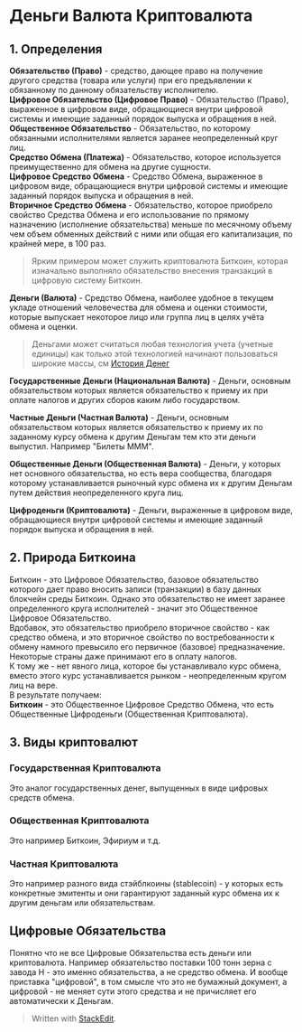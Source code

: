 # Деньги Валюта Криптовалюта

## 1. Определения
**Обязательство (Право)** - средство, дающее право на получение другого средства (товара или услуги) при его предъявлении к обязанному по данному обязательству исполнителю.  
**Цифровое Обязательство (Цифровое Право)** - Обязательство (Право), выраженное в цифровом виде, обращающиеся внутри цифровой системы и имеющие заданный порядок выпуска и обращения в ней.  
**Общественное Обязательство** - Обязательство, по которому обязанными исполнителями является заранее неопределенный круг лиц.  
**Средство Обмена (Платежа)** - Обязательство, которое используется преимущественно для обмена на другие сущности.  
**Цифровое Средство Обмена** - Средство Обмена, выраженное в цифровом виде, обращающиеся внутри цифровой системы и имеющие заданный порядок выпуска и обращения в ней.  
**Вторичное Средство Обмена** - Обязательство, которое приобрело свойство Средства Обмена и его использование по прямому назначению (исполнение обязательства) меньше по месячному объему чем объем обменных действий с ними или общая его капитализация, по крайней мере, в 100 раз.  
> Ярким примером может служить криптовалюта Биткоин, которая изначально выполняло обязательство внесения транзакций в цифровую систему Биткоин.

**Деньги (Валюта)** - Средство Обмена, наиболее удобное в текущем укладе отношений человечества для обмена и оценки стоимости, которые выпускает некоторое лицо или группа лиц в целях учёта обмена и оценки.  

> Деньгами может считаться любая технология учета (учетные единицы) как только этой технологией начинают пользоваться широкие массы, см [История Денег](https://docs.google.com/document/d/1ByYSuB-Wes0MD2a0uV_9rrUF7pwaUx9W-MfDXrqRgb4/edit#heading=h.uv3gmyedh8y5)  


**Государственные Деньги (Национальная Валюта)** - Деньги, основным обязательством которых является обязательство к приему их при оплате налогов и других сборов каким либо государством.  

**Частные Деньги (Частная Валюта)** - Деньги, основным обязательством которых является обязательство к приему их по заданному курсу обмена к другим Деньгам тем кто эти деньги выпустил. Например "Билеты МММ".  

**Общественные Деньги (Общественная Валюта)** - Деньги, у которых нет основного обязательства, но есть вера сообщества, благодаря которому устанавливается рыночный курс обмена их к другим Деньгам путем действия неопределенного круга лиц.  

**Цифроденьги (Криптовалюта)** - Деньги, выраженные в цифровом виде, обращающиеся внутри цифровой системы и имеющие заданный порядок выпуска и обращения в ней.  

## 2. Природа Биткоина
Биткоин - это Цифровое Обязательство, базовое обязательство которого дает право вносить записи (транзакции) в базу данных блокчейн среды Биткоин. Однако это обязательство не имеет заранее определенного круга исполнителей - значит это Общественное Цифровое Обязательство.  
Вдобавок, это обязательство приобрело вторичное свойство - как средство обмена, и это вторичное свойство по востребованности к обмену намного превысило его первичное (базовое) предназначение. Некоторые страны даже принимают его в оплату налогов.  
К тому же - нет явного лица, которое бы устанавливало курс обмена, вместо этого курс устанавливается рынком - неопределенным кругом лиц на вере.   
В результате получаем:  
**Биткоин** - это Общественное Цифровое Средство Обмена, что есть Общественные Цифроденьги (Общественная Криптовалюта).

## 3. Виды криптовалют
### Государственная Криптовалюта
Это аналог государственных денег, выпущенных в виде цифровых средств обмена.
### Общественная Криптовалюта
Это например Биткоин, Эфириум и т.д.
### Частная Криптовалюта
Это например разного вида стэйблкоины (stablecoin) - у которых есть конкретные эмитенты и они гарантируют заданный курс обмена их к другим деньгам или обязательствам.

## Цифровые Обязательства
Понятно что не все Цифровые Обязательства есть деньги или криптовалюта. Например обязательство поставки 100 тонн зерна с завода Н - это именно обязательства, а не средство обмена.
И вообще приставка "цифровой", в том смысле что это не бумажный документ, а цифровой - не меняет сути этого средства и не причисляет его автоматически к Деньгам.



> Written with [StackEdit](https://stackedit.io/).
